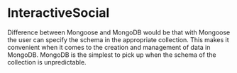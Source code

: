 # InteractiveSocial

Difference between Mongoose and MongoDB would be that with Mongoose the user can specify the schema in the appropriate collection. This makes it convenient when it comes to the creation and management of data in MongoDB. MongoDB is the simplest to pick up when the schema of the collection is unpredictable. 